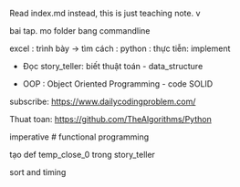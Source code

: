 Read index.md instead, this is just teaching note. v

bai tap. mo folder bang commandline

excel : trình bày -> tìm cách : python : thực tiễn: implement

+ Đọc story_teller: biết thuật toán - data_structure

+ OOP : Object Oriented Programming - code SOLID

subscribe: https://www.dailycodingproblem.com/

Thuat toan: https://github.com/TheAlgorithms/Python

imperative # functional programming

tạo def temp_close_0 trong story_teller

sort and timing 